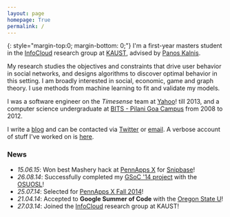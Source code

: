 ```yaml
---
layout: page
homepage: True
permalink: /
---
```

 
{: style="margin-top:0; margin-bottom: 0;"}
I'm a first-year masters student in the [InfoCloud][1] research group at [KAUST][2],
advised by [Panos Kalnis][3].

My research studies the objectives and constraints that drive user behavior in
social networks, and designs algorithms to discover optimal behavior in this
setting. I am broadly interested in social, economic, game and graph theory.
I use methods from machine learning to fit and validate my models.

I was a software engineer on the *Timesense* team at [Yahoo](http://www.yahoo.com/)!
till 2013, and a computer science undergraduate at [BITS - Pilani Goa Campus][4]
from 2008 to 2012.

I write a [blog](/blog/) and can be contacted via
[Twitter](https://twitter.com/emaadmanzoor) or
[email](mailto:emaadahmed.manzoor@kaust.edu.sa).
A verbose account of stuff I've worked on is [here](/about/).

### News

   * *15.06.15*: Won best Mashery hack at [PennApps X](http://2014f.pennapps.com/) for [Snipbase](http://challengepost.com/software/snipbase)!
   * *26.08.14*: Successfully completed my [GSoC '14 project][7] with the [OSUOSL][6]!
   * *25.07.14*: Selected for [PennApps X Fall 2014](http://2014f.pennapps.com/)!
   * *21.04.14*: Accepted to **Google Summer of Code**
     with the [Oregon State U][6]!
   * *27.03.14*: Joined the [InfoCloud][1] research group at KAUST!

[1]: http://cloud.kaust.edu.sa/
[2]: http://www.kaust.edu.sa/
[3]: http://www.panoskalnis.com/
[4]: http://www.bits-pilani.ac.in/goa/
[5]: https://www.lri.fr/~xlzhang/
[6]: https://www.google-melange.com/gsoc/org2/google/gsoc2014/osuosl
[7]: https://www.google-melange.com/gsoc/project/details/google/gsoc2014/emaadmanzoor/5693417237512192
